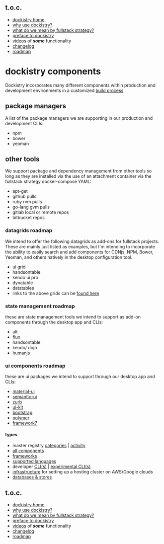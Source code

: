 ## t.o.c.
- [dockistry home](https://github.com/forktheweb/dockistry)
- [why use dockistry?](https://github.com/forktheweb/dockistry/blob/master/docs-why.use.this.md)
- [what do we mean by fullstack strategy?](https://github.com/forktheweb/dockistry#what-is-a-fullstack-strategy)
- [preface to dockistry](https://github.com/forktheweb/dockistry/blob/master/docs-preface.md) 
- [videos](https://github.com/forktheweb/dockistry/blob/master/docs-videos.md) of ***some*** functionality
- [changelog](https://github.com/forktheweb/dockistry/blob/master/changelog.md)
- [roadmap](https://github.com/forktheweb/dockistry/blob/master/roadmap.md)


# dockistry components
Dockistry incorporates many different components within production and development environments in a customized [build process](https://github.com/forktheweb/dockistry/blob/master/docs-build-process.md).

## package managers 
A list of the package managers we are supporting in our production and development CLIs:
-  npm
-  bower
-  yeoman
 
## other tools
We support package and dependency management from other tools so long as they are installed via the use of an attachment container via the fullstack strategy docker-compose YAML:

-  apt-get
-  github pulls
-  ruby rvm pulls
-  go-lang gvm pulls
-  gitlab local or remote repos
-  bitbucket repos

### datagrids roadmap
We intend to offer the following datagrids as add-ons for fullstack projects.  These are mainly just listed as examples, but I'm intending to incorporate the ability to easily search and add components for CDNjs, NPM, Bower, Yeoman, and others natively in the desktop configuration tool.

- ui grid
- handsontable
- kendo ui pro
- dynatable
- datatables
- links to the above grids can be [found here](http://jspreadsheets.com/)

### state management roadmap
these are state management tools we intend to support as add-on components through the desktop app and CLIs:

- alt
- flux
- handsontable
- kendo/ dojo
- humanjs

### ui components roadmap
these are ui packages we intend to support through our desktop app and CLIs:

- [material-ui](http://www.material-ui.com/#/)
- [semantic-ui](http://semantic-ui.com/)
- [zurb](https://github.com/zurb/foundation-sites)
- [ui-kit](https://github.com/CinKon/generator-uikit-webapp)
- [bootstrap](https://github.com/CinKon/generator-uikit-webapp)
- [polymer](https://github.com/yeoman/generator-polymer)
- [framework7](http://framework7.io/)


#### types
   * master registry [categories](https://labs.stackfork.com:2003/explore/groups) | [activity](https://labs.stackfork.com:2003/explore/projects/starred)
   * [all components](https://github.com/forktheweb/dockistry/blob/master/docs-componentry.md)
   * [frameworks](https://github.com/forktheweb/dockistry/blob/master/docs-frameworks.md) 
   * [supported languages](https://github.com/forktheweb/dockistry/blob/master/docs-languages.md)
   * developer [CLI(s)](https://github.com/forktheweb/dockistry/blob/master/dockistry-cli.md) | [experimental CLI(s)](https://github.com/forktheweb/dockistry/blob/master/docs-experimental-cli.md)
   * [infrastructure](https://github.com/forktheweb/dockistry/blob/master/docs-infrastructure-packages.md) for setting up a hosting cluster on AWS/Google clouds
   * [databases & stores](https://github.com/forktheweb/dockistry/blob/master/docs-database.md)

## t.o.c.
- [dockistry home](https://github.com/forktheweb/dockistry)
- [why use dockistry?](https://github.com/forktheweb/dockistry/blob/master/docs-why.use.this.md)
- [what do we mean by fullstack strategy?](https://github.com/forktheweb/dockistry#what-is-a-fullstack-strategy)
- [preface to dockistry](https://github.com/forktheweb/dockistry/blob/master/docs-preface.md) 
- [videos](https://github.com/forktheweb/dockistry/blob/master/docs-videos.md) of ***some*** functionality
- [changelog](https://github.com/forktheweb/dockistry/blob/master/changelog.md)
- [roadmap](https://github.com/forktheweb/dockistry/blob/master/roadmap.md)
